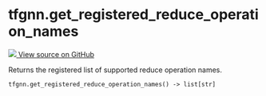 # tfgnn.get_registered_reduce_operation_names

<!-- Insert buttons and diff -->

<a target="_blank" href="https://github.com/tensorflow/gnn/tree/master/tensorflow_gnn/graph/pool_ops.py#L819-L821">
<img src="https://www.tensorflow.org/images/GitHub-Mark-32px.png" /> View source
on GitHub </a>

Returns the registered list of supported reduce operation names.

<pre class="devsite-click-to-copy prettyprint lang-py tfo-signature-link">
<code>tfgnn.get_registered_reduce_operation_names() -> list[str]
</code></pre>

<!-- Placeholder for "Used in" -->
